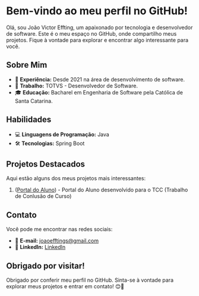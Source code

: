# Bem-vindo ao meu perfil no GitHub!

Olá, sou João Victor Effting, um apaixonado por tecnologia e desenvolvedor de software. Este é o meu espaço no GitHub, onde compartilho meus projetos. Fique à vontade para explorar e encontrar algo interessante para você.

## Sobre Mim

- 🌟 **Experiência:** Desde 2021 na área de desenvolvimento de software.
- 💼 **Trabalho:** TOTVS - Desenvolvedor de Software.
- 🎓 **Educação:** Bacharel em Engenharia de Software pela Católica de Santa Catarina.

## Habilidades

- 💻 **Linguagens de Programação:** Java
- 🛠️ **Tecnologias:** Spring Boot

## Projetos Destacados

Aqui estão alguns dos meus projetos mais interessantes:

1. ([Portal do Aluno](https://github.com/joaoeffs/portal-aluno-java)) - Portal do Aluno desenvolvido para o TCC (Trabalho de Conlusão de Curso)

## Contato

Você pode me encontrar nas redes sociais:

- 📧 **E-mail:** joaoefftings@gmail.com
- 💼 **LinkedIn:** [LinkedIn](https://www.linkedin.com/in/joão-victor-effting-9a24b21a2/)

## Obrigado por visitar!

Obrigado por conferir meu perfil no GitHub. Sinta-se à vontade para explorar meus projetos e entrar em contato! 😊🚀
